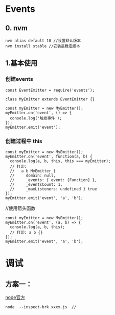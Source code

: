 # Events

## 0. nvm

```node
nvm alias default 10 //设置默认版本
nvm install stable //安装最稳定版本

```



## 1.基本使用

### 创建events

```node
const EventEmitter = require('events');

class MyEmitter extends EventEmitter {}

const myEmitter = new MyEmitter();
myEmitter.on('event', () => {
  console.log('触发事件');
});
myEmitter.emit('event');
```

### 创建过程中 this

```node
const myEmitter = new MyEmitter();
myEmitter.on('event', function(a, b) {
  console.log(a, b, this, this === myEmitter);
  // 打印:
  //   a b MyEmitter {
  //     domain: null,
  //     _events: { event: [Function] },
  //     _eventsCount: 1,
  //     _maxListeners: undefined } true
});
myEmitter.emit('event', 'a', 'b');
```



//使用箭头函数

```node
const myEmitter = new MyEmitter();
myEmitter.on('event', (a, b) => {
  console.log(a, b, this);
  // 打印: a b {}     
});
myEmitter.emit('event', 'a', 'b');
```



# 调试

## 方案一：

[node官方]([http://nodejs.cn/api/debugger.html#debugger_v8_inspector_integration_for_node_js](http://nodejs.cn/api/debugger.html#debugger_v8_inspector_integration_for_node_js))

```node
node  --inspect-brk xxxx.js  //
```

